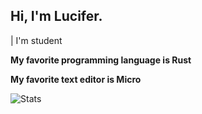 ## Hi, I'm Lucifer.
| I'm student

**My favorite programming language is Rust**

**My favorite text editor is Micro**

![Stats](https://github-readme-stats.vercel.app/api?username=Lucifer25x&show_icons=true)
